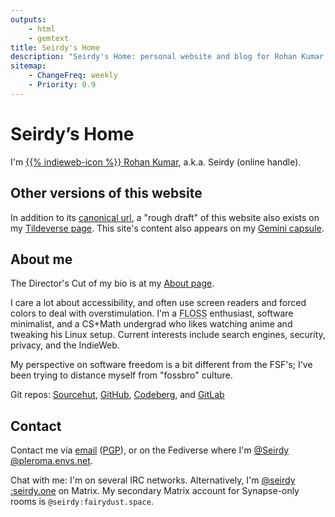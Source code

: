 ```yaml
---
outputs:
    - html
    - gemtext
title: Seirdy's Home
description: "Seirdy's Home: personal website and blog for Rohan Kumar, A.K.A. Seirdy. I write about and develop software to promote user autonomy."
sitemap:
    - ChangeFreq: weekly
    - Priority: 0.9
---
```

<div itemprop="author" itemscope="" itemtype="https://schema.org/Person" itemid="https://seirdy.one/#seirdy" class="p-author author h-card vcard" id="seirdy">

Seirdy’s Home
=============

I'm <a itemprop="url" href="https://seirdy.one" rel="author me home canonical" class="u-url u-uid url"> {{% indieweb-icon %}} <span itemprop="name" class="p-name fn n"> <span itemprop="givenName" class="p-given-name given-name">Rohan</span>&#160;<span itemprop="familyName" class="p-family-name family-name">Kumar</span></span></a>, a.k.a. <span itemprop="alternateName" class="p-nickname nickname">Seirdy</span> (online handle).

Other versions of this website
------------------------------

In addition to its [canonical url](https://seirdy.one), a "rough draft" of this website also exists on my [Tildeverse page](https://envs.net/~seirdy/ "{itemprop='sameAs' class='u-url' rel='me'}"). This site's content also appears on my [Gemini capsule](gemini://seirdy.one "{itemprop='sameAs' class='u-syndication' rel='me'}").

About me
--------

The Director's Cut of my bio is at my [About page](/about.html).

<div class="p-note">

I care a lot about accessibility, and often use screen readers and forced colors to deal with overstimulation. I'm a <abbr title="Free, Libre, and Open-Source">FLOSS</abbr> enthusiast, software minimalist, and a CS+Math undergrad who likes watching anime and tweaking his Linux setup. Current interests include search engines, security, privacy, and the IndieWeb.

My perspective on software freedom is a bit different from the FSF's; I've been trying to distance myself from "fossbro" culture.

</div>

Git repos: [Sourcehut](https://sr.ht/~seirdy "{rel='me'}"), [GitHub](https://github.com/Seirdy "{rel='me'}"), [Codeberg](https://codeberg.org/Seirdy "{rel='me'}"), and [GitLab](https://gitlab.com/Seirdy "{rel='me'}")

Contact
-------

Contact me via [email](mailto:seirdy@seirdy.one "{class='u-email' itemprop='email' rel='me'}") ([PGP](./publickey.asc "{rel='pgpkey authn' type='application/pgp-keys' class='u-key'}")), or on the Fediverse where I'm [@Seirdy<wbr />@pleroma<wbr />.envs.net](https://pleroma.envs.net/seirdy "{rel='me' itemprop='sameAs' class='u-url'}").

Chat with me: I'm on several IRC networks. Alternatively, I'm [@seirdy<wbr />:seirdy.one](https://matrix.to/#/@seirdy:seirdy.one "{class='u-url' rel='me'}") on Matrix. My secondary Matrix account for Synapse-only rooms is `@seirdy:fairydust.space`.

</div>

